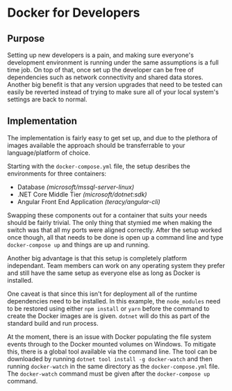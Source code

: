 # Docker for Developers

## Purpose

Setting up new developers is a pain, and making sure everyone's development environment is running under the same assumptions is a full time job. On top of that, once set up the developer can be free of dependencies such as network connectivity and shared data stores. Another big benefit is that any version upgrades that need to be tested can easily be reverted instead of trying to make sure all of your local system's settings are back to normal.

## Implementation

The implementation is fairly easy to get set up, and due to the plethora of images available the approach should be transferrable to your language/platform of choice.

Starting with the `docker-compose.yml` file, the setup desribes the environments for three containers:

- Database _(microsoft/mssql-server-linux)_
- .NET Core Middle Tier _(microsoft/dotnet:sdk)_
- Angular Front End Application _(teracy/angular-cli)_

Swapping these components out for a container that suits your needs should be fairly trivial. The only thing that stymied me when making the switch was that all my ports were aligned correctly. After the setup worked once though, all that needs to be done is open up a command line and type `docker-compose up` and things are up and running.

Another big advantage is that this setup is completely platform independant. Team members can work on any operating system they prefer and still have the same setup as everyone else as long as Docker is installed.

One caveat is that since this isn't for deployment all of the runtime dependencies need to be installed. In this example, the `node_modules` need to be restored using either `npm install` or `yarn` before the command to create the Docker images are is given. `dotnet` will do this as part of the standard build and run process.

At the moment, there is an issue with Docker populating the file system events through to the Docker mounted volumes on Windows. To mitigate this, there is a global tool available via the command line. The tool can be downloaded by running `dotnet tool install -g docker-watch` and then running `docker-watch` in the same directory as the `docker-compose.yml` file. The `docker-watch` command must be given after the `docker-compose up` command.